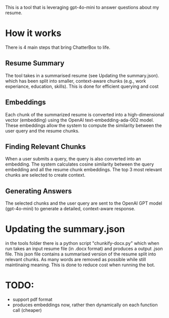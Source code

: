 This is a tool that is leveraging gpt-4o-mini to answer questions about my
resume.

# How it works

There is 4 main steps that bring ChatterBox to life.

## Resume Summary
The tool takes in a summarised resume (see Updating the summary.json).
which has been split into smaller, context-aware chunks (e.g., work experiance, education, skills).
This is done for efficient querying and cost

## Embeddings
Each chunk of the summarized resume is converted into a high-dimensional vector (embedding) using the OpenAI text-embedding-ada-002 model.
These embeddings allow the system to compute the similarity between the user query and the resume chunks.

## Finding Relevant Chunks
When a user submits a query, the query is also converted into an embedding.
The system calculates cosine similarity between the query embedding and all the resume chunk embeddings.
The top 3 most relevant chunks are selected to create context.

## Generating Answers
The selected chunks and the user query are sent to the OpenAI GPT model (gpt-4o-mini) to generate a detailed, context-aware response.

# Updating the summary.json
in the tools folder there is a python script "chunkify-docx.py" which when run
takes an input resume file (in .docx format) and produces a output .json file.
This json file contains a summarised version of the resume split into relevant chunks.
As many words are removed as possible while still maintinaing
meaning. This is done to reduce cost when running the bot.

# TODO:
* support pdf format
* produces embeddings now, rather then dynamically on each function call (cheaper)

